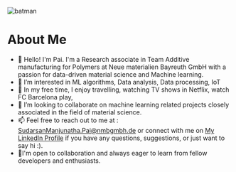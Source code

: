 ![batman](https://media.tenor.com/55mQriWoLxoAAAAC/batman.gif)

# About Me
- 👋 Hello! I'm Pai.  I'm a Research associate in Team Additive manufacturing for Polymers at Neue materialien Bayreuth GmbH with a passion for data-driven material science and Machine learning.
- 👀 I’m interested in ML algorithms, Data analysis, Data processing, IoT
- 🌱 In my free time, I enjoy travelling, watching TV shows in Netflix, watch FC Barcelona play, 
- 💞️ I’m looking to collaborate on machine learning related projects closely associated in the field of material science.
- 📫 Feel free to reach out to me at : SudarsanManjunatha.Pai@nmbgmbh.de or connect with me on [My LinkedIn Profile](https://www.linkedin.com/in/sudarsanmpai/) if you have any questions, suggestions, or just want to say hi :).
- 👋I'm open to collaboration and always eager to learn from fellow developers and enthusiasts.


<!---
pai-nmb/pai-nmb is a ✨ special ✨ repository because its `README.md` (this file) appears on your GitHub profile.
You can click the Preview link to take a look at your changes.

Thank you for checking out my project! I hope you find it useful and inspiring.

--->

